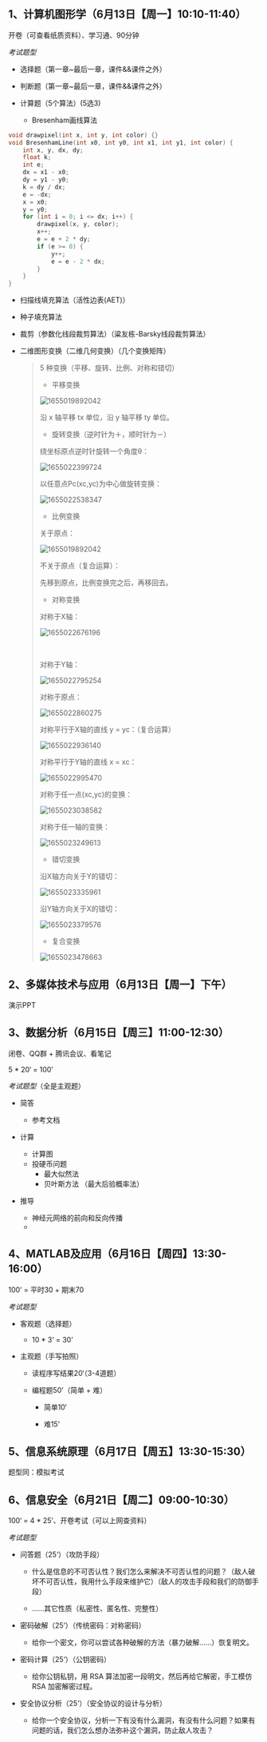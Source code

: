 ## 1、计算机图形学（6月13日【周一】10:10-11:40）

开卷（可查看纸质资料）、学习通、90分钟

*考试题型*

* 选择题（第一章~最后一章，课件&&课件之外）

* 判断题（第一章~最后一章，课件&&课件之外）

* 计算题（5个算法）(5选3)

  * Bresenham画线算法
```cpp
void drawpixel(int x, int y, int color) {}
void BresenhamLine(int x0, int y0, int x1, int y1, int color) {
    int x, y, dx, dy;
    float k;
    int e;
    dx = x1 - x0;
    dy = y1 - y0;
    k = dy / dx;
    e = -dx;
    x = x0;
    y = y0;
    for (int i = 0; i <= dx; i++) {
        drawpixel(x, y, color);
        x++;
        e = e + 2 * dy;
        if (e >= 0) {
            y++;
            e = e - 2 * dx;
        }
    }
}
```

  * 扫描线填充算法（活性边表(AET)）

  * 种子填充算法

  * 裁剪（参数化线段裁剪算法）（粱友栋-Barsky线段裁剪算法）

  * 二维图形变换（二维几何变换）（几个变换矩阵）

    > 5 种变换（平移、旋转、比例、对称和错切）
    >
    > * 平移变换
    >
    >
    > ![1655019892042](/static/images/01.png)
    >
    > 沿 x 轴平移 tx 单位，沿 y 轴平移 ty 单位。
    >
    >
    > * 旋转变换（逆时针为＋，顺时针为－）
    >
    > 绕坐标原点逆时针旋转一个角度θ：
    >
    > ![1655022399724](/static/images/03.png)
    >
    > 以任意点Pc(xc,yc)为中心做旋转变换：
    >
    > ![1655022538347](/static/images/04.png)
    >
    >
    > * 比例变换
    >
    > 关于原点：
    >
    > ![1655019892042](/static/images/02.png)
    >
    > 不关于原点（复合运算）：
    >
    > 先移到原点，比例变换完之后，再移回去。
    >
    >
    > * 对称变换
    >
    > 对称于X轴：
    >
    > ![1655022676196](/static/images/05.png)
    >
    > ​
    >
    > 对称于Y轴：
    >
    > ![1655022795254](/static/images/06.png)
    >
    > 对称于原点：
    >
    > ![1655022860275](/static/images/07.png)
    >
    > 对称平行于X轴的直线 y = yc：（复合运算）
    >
    > ![1655022936140](/static/images/08.png)
    >
    > 对称平行于Y轴的直线 x = xc：
    >
    > ![1655022995470](/static/images/09.png)
    >
    > 对称于任一点(xc,yc)的变换：
    >
    > ![1655023038582](/static/images/10.png)
    >
    > 对称于任一轴的变换：
    >
    > ![1655023249613](/static/images/11.png)
    >
    >
    > * 错切变换
    >
    > 沿X轴方向关于Y的错切：
    >
    > ![1655023335961](/static/images/12.png)
    >
    > 沿Y轴方向关于X的错切：
    >
    > ![1655023379576](/static/images/13.png)
    >
    > * 复合变换
    >
    > ![1655023478663](/static/images/14.png)




## 2、多媒体技术与应用（6月13日【周一】下午）

演示PPT



## 3、数据分析（6月15日【周三】11:00-12:30）

闭卷、QQ群 + 腾讯会议、看笔记

5 * 20‘ = 100’

*考试题型*（全是主观题）

* 简答

  * 参考文档

* 计算

  * 计算图
  * 投硬币问题
    * 最大似然法
    * 贝叶斯方法 （最大后验概率法）


* 推导

  * 神经元网络的前向和反向传播
  * ​





## 4、MATLAB及应用（6月16日【周四】13:30-16:00）

100’ = 平时30 + 期末70

*考试题型*

* 客观题（选择题）

  * 10 * 3‘ = 30’

* 主观题（手写拍照）

  * 读程序写结果20‘（3-4道题）

  * 编程题50’（简单 + 难）

    * 简单10‘
    
    * 难15’




## 5、信息系统原理（6月17日【周五】13:30-15:30）

题型同：模拟考试



## 6、信息安全（6月21日【周二】09:00-10:30）

100‘ = 4 * 25’、开卷考试（可以上网查资料）

*考试题型*

* 问答题（25‘）（攻防手段）

  * 什么是信息的不可否认性？我们怎么来解决不可否认性的问题？（敌人破坏不可否认性，我用什么手段来维护它）（敌人的攻击手段和我们的防御手段）

  * ……其它性质（私密性、匿名性、完整性）

* 密码破解（25’）（传统密码：对称密码）

  * 给你一个密文，你可以尝试各种破解的方法（暴力破解……）恢复明文。

* 密码计算（25‘）（公钥密码）

  * 给你公钥私钥，用 RSA 算法加密一段明文，然后再给它解密，手工模仿 RSA 加密解密过程。

* 安全协议分析（25’）（安全协议的设计与分析）

  * 给你一个安全协议，分析一下有没有什么漏洞，有没有什么问题？如果有问题的话，我们怎么想办法弥补这个漏洞，防止敌人攻击？
